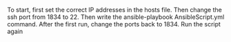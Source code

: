 To start, first set the correct IP addresses in the hosts file. Then change the ssh port from 1834 to 22. Then write the ansible-playbook AnsibleScript.yml command. After the first run, change the ports back to 1834. Run the script again
